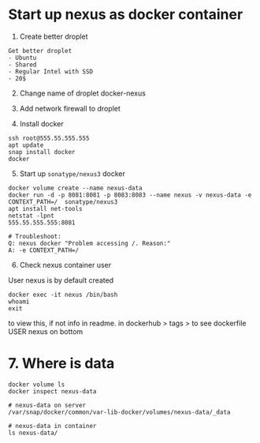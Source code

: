 # Start up nexus as docker container

1. Create better droplet
```
Get better droplet
- Ubuntu
- Shared 
- Regular Intel with SSD
- 20$
 ```
2. Change name of droplet
docker-nexus

3. Add network firewall to droplet

4. Install docker
```
ssh root@555.55.555.555
apt update
snap install docker
docker 
```

5. Start up `sonatype/nexus3` docker
```
docker volume create --name nexus-data
docker run -d -p 8081:8081 -p 8083:8083 --name nexus -v nexus-data -e CONTEXT_PATH=/  sonatype/nexus3
apt install net-tools
netstat -lpnt
555.55.555.555:8081

# Troubleshoot:
Q: nexus docker "Problem accessing /. Reason:"
A: -e CONTEXT_PATH=/
```

6. Check nexus container user

User nexus is by default created
```
docker exec -it nexus /bin/bash
whoami
exit
```

to view this, if not info in readme.
in dockerhub > tags > to see dockerfile
USER nexus on bottom

# 7. Where is data
```
docker volume ls
docker inspect nexus-data

# nexus-data on server
/var/snap/docker/common/var-lib-docker/volumes/nexus-data/_data

# nexus-data in container
ls nexus-data/
```
